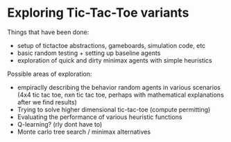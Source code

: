 # Exploring Tic-Tac-Toe variants

Things that have been done:
- setup of tictactoe abstractions, gameboards, simulation code, etc
- basic random testing + setting up baseline agents
- exploration of quick and dirty minimax agents with simple heuristics

Possible areas of exploration:
- empiraclly describing the behavior random agents in various scenarios (4x4 tic tac toe, nxn tic tac toe, perhaps with mathematical explanations after we find results)
- Trying to solve higher dimensional tic-tac-toe (compute permitting)
- Evaluating the performance of various heuristic functions
- Q-learning? (rly dont have to)
- Monte carlo tree search / minimax alternatives